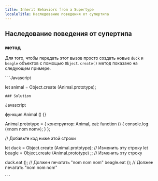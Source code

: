 ```yaml
---
title: Inherit Behaviors from a Supertype
localeTitle: Наследование поведения от супертипа
---
```

## Наследование поведения от супертипа

### метод

Для того, чтобы передать этот вызов просто создать новые `duck` и `beagle` объектов с помощью `Object.create()` метод показано на следующем примере.

\`\` \`Javascript

let animal = Object.create (Animal.prototype);
```
### Solution 
```

Javascript

функция Animal () {}

Animal.prototype = { конструктор: Animal, eat: function () { console.log («nom nom nom»); } };

// Добавьте код ниже этой строки

let duck = Object.create (Animal.prototype); // Изменить эту строку let beagle = Object.create (Animal.prototype) ;; // Изменить эту строку

duck.eat (); // Должен печатать "nom nom nom" beagle.eat (); // Должен печатать "nom nom nom"

\`\` \`